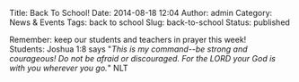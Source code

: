 Title: Back To School!
Date: 2014-08-18 12:04
Author: admin
Category: News &amp; Events
Tags: back to school
Slug: back-to-school
Status: published

Remember: keep our students and teachers in prayer this week!  
Students: Joshua 1:8 says "*This is my command--be strong and
courageous! Do not be afraid or discouraged. For the LORD your God is
with you wherever you go.*" NLT
